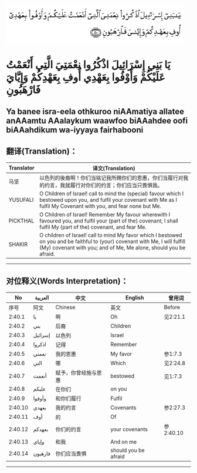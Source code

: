 ![002:040](images/002_040.gif)

#  يَا بَنِي إِسْرَائِيلَ اذْكُرُوا نِعْمَتِيَ الَّتِي أَنْعَمْتُ عَلَيْكُمْ وَأَوْفُوا بِعَهْدِي أُوفِ بِعَهْدِكُمْ وَإِيَّايَ فَارْهَبُونِ 

## Ya banee isra-eela othkuroo niAAmatiya allatee anAAamtu AAalaykum waawfoo biAAahdee oofi biAAahdikum wa-iyyaya fairhabooni

## 翻译(Translation)：

| Translator | 译文(Translation)                                            |
| ---------- | ------------------------------------------------------------ |
| 马坚       | 以色列的後裔啊！你们当铭记我所赐你们的恩惠，你们当履行对我的约言，我就履行对你们的约言；你们应当只畏惧我。 |
| YUSUFALI   | O Children of Israel! call to mind the (special) favour which I bestowed upon you, and fulfil your covenant with Me as I fulfil My Covenant with you, and fear none but Me. |
| PICKTHAL   | O Children of Israel! Remember My favour wherewith I favoured you, and fulfil your (part of the) covenant, I shall fulfil My (part of the) covenant, and fear Me. |
| SHAKIR     | O children of Israel! call to mind My favor which I bestowed on you and be faithful to (your) covenant with Me, I will fulfill (My) covenant with you; and of Me, Me alone, should you be afraid. |

---

## 对位释义(Words Interpretation)：

| No      | العربية | 中文                 | English              | 曾用词    |
| ------- | ------- | -------------------- | -------------------- | --------- |
| 序号    | 阿文    | Chinese              | 英文                 | Before    |
| 2:40.1  | يا      | 啊                   | Oh                   | 见2:21.1  |
| 2:40.2  | بني     | 后裔                 | Children             |           |
| 2:40.3  | إسرائيل | 以色列               | Israel               |           |
| 2:40.4  | اذكروا  | 记得                 | Remember             |           |
| 2:40.5  | نعمتي   | 我的恩惠             | My favor             | 参1:7.3   |
| 2:40.6  | التي    | 哪                   | Which                | 见2:24.8  |
| 2:40.7  | أنعمت   | 赋予，你曾经施与恩惠 | bestowed             | 见1:7.3   |
| 2:40.8  | عليكم   | 在你们               | on you               |           |
| 2:40.9  | وأوفوا  | 和你们履行           | Fulfil               |           |
| 2:40.10 | بعهدي   | 我的约言             | Covenants            | 参2:27.3  |
| 2:40.11 | أوف     | 的                   | Of                   |           |
| 2:40.12 | بعهدكم  | 你们的约言           | your covenants       | 参2:40.10 |
| 2:40.13 | وإياي   | 和我                 | And on me            |           |
| 2:40.14 | فارهبون | 你们应当畏惧         | should you be afraid |           |

---
